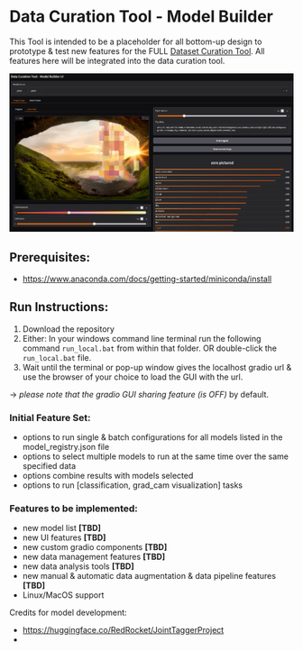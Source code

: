 # Data Curation Tool - Model Builder

This Tool is intended to be a placeholder for all bottom-up design to prototype & test new features for the FULL [Dataset Curation Tool](https://github.com/x-CK-x/Dataset-Curation-Tool).
All features here will be integrated into the data curation tool.

![](https://github.com/x-CK-x/Model-Builder-DCT/blob/936dd6d88d2a7e373c4bdd831e6466936872e0ac/GUI_imgs/version_1_gui.png)

## Prerequisites:

- https://www.anaconda.com/docs/getting-started/miniconda/install

## Run Instructions:

1) Download the repository
2) Either: In your windows command line terminal run the following command ``run_local.bat`` from within that folder. OR double-click the ``run_local.bat`` file.
3) Wait until the terminal or pop-up window gives the localhost gradio url & use the browser of your choice to load the GUI with the url.

-> *please note that the gradio GUI sharing feature (is OFF)* by default.

### Initial Feature Set:

- options to run single & batch configurations for all models listed in the model_registry.json file
- options to select multiple models to run at the same time over the same specified data
- options combine results with models selected
- options to run [classification, grad_cam visualization] tasks

### Features to be implemented:

- new model list **[TBD]**
- new UI features **[TBD]**
- new custom gradio components **[TBD]**
- new data management features **[TBD]**
- new data analysis tools **[TBD]**
- new manual & automatic data augmentation & data pipeline features **[TBD]**
- Linux/MacOS support

Credits for model development:
- https://huggingface.co/RedRocket/JointTaggerProject
- 

